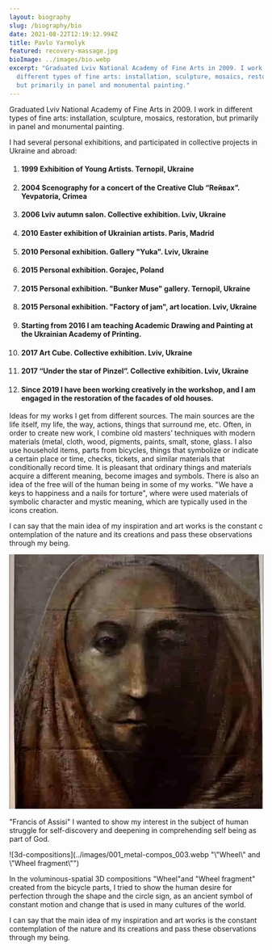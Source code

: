 ```yaml
---
layout: biography
slug: /biography/bio
date: 2021-08-22T12:19:12.994Z
title: Pavlo Yarmolyk
featured: recovery-massage.jpg
bioImage: ../images/bio.webp
excerpt: "Graduated Lviv National Academy of Fine Arts in 2009. I work in
  different types of fine arts: installation, sculpture, mosaics, restoration,
  but primarily in panel and monumental painting."
---
```

<p class='main-bio'>

Graduated Lviv National Academy of Fine Arts in 2009. I work in different types of fine arts: installation, sculpture, mosaics, restoration, but primarily in panel and monumental painting.

I had several personal exhibitions, and participated in collective projects in Ukraine and abroad:

</p>

1. #### 1999 Exhibition of Young Artists. Ternopil, Ukraine
2. #### 2004 Scenography for a concert of the Creative Club “Reйвax”. Yevpatoria, Crimea
3. #### 2006 Lviv autumn salon. Collective exhibition. Lviv, Ukraine
4. #### 2010 Easter exhibition of Ukrainian artists. Paris, Madrid
5. #### 2010 Personal exhibition. Gallery "Yuka". Lviv, Ukraine
6. #### 2015 Personal exhibition. Gorajec, Poland
7. #### 2015 Personal exhibition. "Bunker Muse" gallery. Ternopil, Ukraine
8. #### 2015 Personal exhibition. "Factory of jam", art location. Lviv, Ukraine
9. #### Starting from 2016 I am teaching Academic Drawing and Painting at the Ukrainian Academy of Printing.
10. #### 2017 Art Cube. Collective exhibition. Lviv, Ukraine
11. #### 2017 “Under the star of Pinzel”. Collective exhibition. Lviv, Ukraine
12. #### Since 2019 I have been working creatively in the workshop, and I am engaged in the restoration of the facades of old houses.

<p class='main-bio'>

Ideas for my works I get from different sources. The main sources are the life itself, my life, the way, actions, things that surround me, etc. Often, in order to create new work, I combine old masters’ techniques with modern materials (metal, cloth, wood, pigments, paints, smalt, stone, glass. I also use household items, parts from bicycles, things that symbolize or indicate a certain place or time, checks, tickets, and similar materials that conditionally record time. It is pleasant that ordinary things and materials acquire a different meaning, become images and symbols. There is also an idea of the free will of the human being in some of my works. "We have a keys to happiness and a nails for torture", where were used materials of symbolic character and mystic meaning, which are typically used in the icons creation.

I can say that the main idea of my inspiration and art works is the constant contemplation of the nature and its creations and pass these observations through my being.

</p>

![Bio-Francisk-Of-Assisi](../images/bio-francisk-of-assisi.webp "'Francis of Assisi'")

<span class='image-description'> 

"Francis of Assisi" I wanted to show my interest in the subject of human struggle for self-discovery and deepening in comprehending self being as part of God.

<span/>

![3d-compositions](../images/001_metal-compos_003.webp "\\"Wheel\\" and \\"Wheel fragment\\"")



<span class='image-description'> 

In the voluminous-spatial 3D compositions "Wheel"and "Wheel fragment" created from the bicycle parts, I tried to show the human desire for perfection through the shape and the circle sign, as an ancient symbol of constant motion and change that is used in many cultures of the world.

<span/>

<p class='main-bio'>

I can say that the main idea of my inspiration and art works is the constant contemplation of the nature and its creations and pass these observations through my being.

<p/>